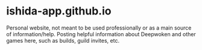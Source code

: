 # ishida-app.github.io

Personal website, not meant to be used professionally or as a main source of information/help.
Posting helpful information about Deepwoken and other games here, such as builds, guild invites, etc.
